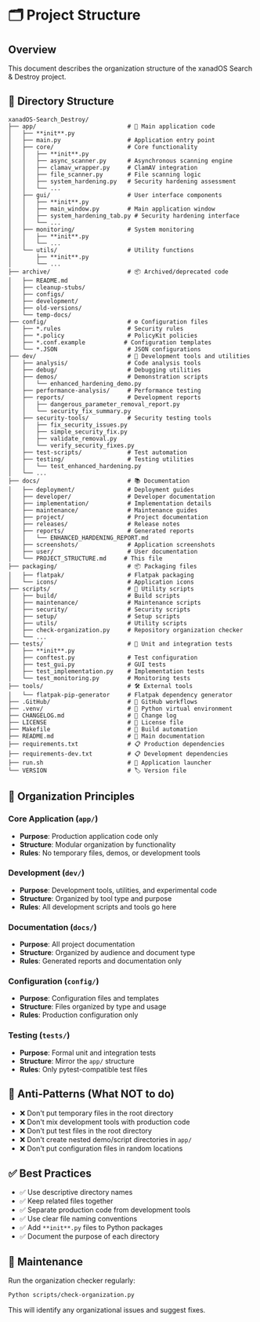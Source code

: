# 🗂️ Project Structure

## Overview

This document describes the organization structure of the xanadOS Search & Destroy project.

## 📁 Directory Structure

```text
xanadOS-Search_Destroy/
├── app/                          # 🎯 Main application code
│   ├── **init**.py
│   ├── main.py                   # Application entry point
│   ├── core/                     # Core functionality
│   │   ├── **init**.py
│   │   ├── async_scanner.py      # Asynchronous scanning engine
│   │   ├── clamav_wrapper.py     # ClamAV integration
│   │   ├── file_scanner.py       # File scanning logic
│   │   ├── system_hardening.py   # Security hardening assessment
│   │   └── ...
│   ├── gui/                      # User interface components
│   │   ├── **init**.py
│   │   ├── main_window.py        # Main application window
│   │   ├── system_hardening_tab.py # Security hardening interface
│   │   └── ...
│   ├── monitoring/               # System monitoring
│   │   ├── **init**.py
│   │   └── ...
│   └── utils/                    # Utility functions
│       ├── **init**.py
│       └── ...
├── archive/                      # 📦 Archived/deprecated code
│   ├── README.md
│   ├── cleanup-stubs/
│   ├── configs/
│   ├── development/
│   ├── old-versions/
│   └── temp-docs/
├── config/                       # ⚙️ Configuration files
│   ├── *.rules                   # Security rules
│   ├── *.policy                  # PolicyKit policies
│   ├── *.conf.example           # Configuration templates
│   └── *.JSON                    # JSON configurations
├── dev/                          # 🔧 Development tools and utilities
│   ├── analysis/                 # Code analysis tools
│   ├── debug/                    # Debugging utilities
│   ├── demos/                    # Demonstration scripts
│   │   └── enhanced_hardening_demo.py
│   ├── performance-analysis/     # Performance testing
│   ├── reports/                  # Development reports
│   │   ├── dangerous_parameter_removal_report.py
│   │   └── security_fix_summary.py
│   ├── security-tools/           # Security testing tools
│   │   ├── fix_security_issues.py
│   │   ├── simple_security_fix.py
│   │   ├── validate_removal.py
│   │   └── verify_security_fixes.py
│   ├── test-scripts/             # Test automation
│   ├── testing/                  # Testing utilities
│   │   └── test_enhanced_hardening.py
│   └── ...
├── docs/                         # 📚 Documentation
│   ├── deployment/               # Deployment guides
│   ├── developer/                # Developer documentation
│   ├── implementation/           # Implementation details
│   ├── maintenance/              # Maintenance guides
│   ├── project/                  # Project documentation
│   ├── releases/                 # Release notes
│   ├── reports/                  # Generated reports
│   │   └── ENHANCED_HARDENING_REPORT.md
│   ├── screenshots/              # Application screenshots
│   ├── user/                     # User documentation
│   └── PROJECT_STRUCTURE.md     # This file
├── packaging/                    # 📦 Packaging files
│   ├── flatpak/                  # Flatpak packaging
│   └── icons/                    # Application icons
├── scripts/                      # 🔧 Utility scripts
│   ├── build/                    # Build scripts
│   ├── maintenance/              # Maintenance scripts
│   ├── security/                 # Security scripts
│   ├── setup/                    # Setup scripts
│   ├── utils/                    # Utility scripts
│   ├── check-organization.py     # Repository organization checker
│   └── ...
├── tests/                        # 🧪 Unit and integration tests
│   ├── **init**.py
│   ├── conftest.py               # Test configuration
│   ├── test_gui.py               # GUI tests
│   ├── test_implementation.py    # Implementation tests
│   └── test_monitoring.py        # Monitoring tests
├── tools/                        # 🛠️ External tools
│   └── flatpak-pip-generator     # Flatpak dependency generator
├── .GitHub/                      # 🔄 GitHub workflows
├── .venv/                        # 🐍 Python virtual environment
├── CHANGELOG.md                  # 📝 Change log
├── LICENSE                       # 📄 License file
├── Makefile                      # 🔨 Build automation
├── README.md                     # 📖 Main documentation
├── requirements.txt              # 📋 Production dependencies
├── requirements-dev.txt          # 📋 Development dependencies
├── run.sh                        # 🚀 Application launcher
└── VERSION                       # 🏷️ Version file
```

## 🎯 Organization Principles

### Core Application (`app/`)

- **Purpose**: Production application code only
- **Structure**: Modular organization by functionality
- **Rules**: No temporary files, demos, or development tools

### Development (`dev/`)

- **Purpose**: Development tools, utilities, and experimental code
- **Structure**: Organized by tool type and purpose
- **Rules**: All development scripts and tools go here

### Documentation (`docs/`)

- **Purpose**: All project documentation
- **Structure**: Organized by audience and document type
- **Rules**: Generated reports and documentation only

### Configuration (`config/`)

- **Purpose**: Configuration files and templates
- **Structure**: Files organized by type and usage
- **Rules**: Production configuration only

### Testing (`tests/`)

- **Purpose**: Formal unit and integration tests
- **Structure**: Mirror the `app/` structure
- **Rules**: Only pytest-compatible test files

## 🚫 Anti-Patterns (What NOT to do)

- ❌ Don't put temporary files in the root directory
- ❌ Don't mix development tools with production code
- ❌ Don't put test files in the root directory
- ❌ Don't create nested demo/script directories in `app/`
- ❌ Don't put configuration files in random locations

## ✅ Best Practices

- ✅ Use descriptive directory names
- ✅ Keep related files together
- ✅ Separate production code from development tools
- ✅ Use clear file naming conventions
- ✅ Add `**init**.py` files to Python packages
- ✅ Document the purpose of each directory

## 🔧 Maintenance

Run the organization checker regularly:

```bash
Python scripts/check-organization.py
```

This will identify any organizational issues and suggest fixes.

